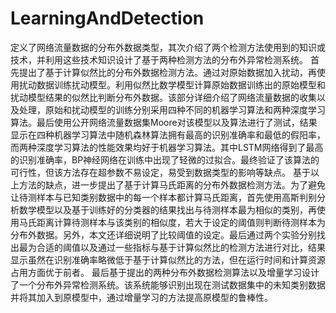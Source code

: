 # LearningAndDetection
  定义了网络流量数据的分布外数据类型，其次介绍了两个检测方法使用到的知识或技术，并利用这些技术知识设计了基于两种检测方法的分布外异常检测系统。
  首先提出了基于计算似然比的分布外数据检测方法。通过对原始数据加入扰动，再使用扰动数据训练扰动模型。利用似然比数学模型计算原始数据训练出的原始模型和扰动模型结果的似然比判断分布外数据。该部分详细介绍了网络流量数据的收集以及处理，原始和扰动模型的训练分别采用四种不同的机器学习算法和两种深度学习算法。最后使用公开网络流量数据集Moore对该模型以及算法进行了测试，结果显示在四种机器学习算法中随机森林算法拥有最高的识别准确率和最低的假阳率，而两种深度学习算法的性能效果均好于机器学习算法。其中LSTM网络得到了最高的识别准确率，BP神经网络在训练中出现了轻微的过拟合。最终验证了该算法的可行性，但该方法存在超参数不易设定，易受到数据类型的影响等缺点。
  基于以上方法的缺点，进一步提出了基于计算马氏距离的分布外数据检测方法。为了避免让待测样本与已知类别数据中的每一个样本都计算马氏距离，首先使用高斯判别分析数学模型以及基于训练好的分类器的结果找出与待测样本最为相似的类别，再使用马氏距离计算待测样本与该类别的相似度，若大于设定的阈值则判断待测样本为分布外数据。另外，本文还详细说明了比较阈值的设定。最后通过两个实验分别找出最为合适的阈值以及通过一些指标与基于计算似然比的检测方法进行对比，结果显示虽然在识别准确率略微低于基于计算似然比的方法，但在运行时间和计算资源占用方面优于前者。
  最后基于提出的两种分布外数据检测算法以及增量学习设计了一个分布外异常检测系统。该系统能够识别出现在测试数据集中的未知类别数据并将其加入到原模型中，通过增量学习的方法提高原模型的鲁棒性。
